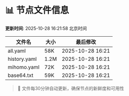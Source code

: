 # 📊 节点文件信息

**更新时间**: 2025-10-28 16:21:58 北京时间

| 文件名 | 大小 | 最后修改 |
|--------|------|----------|
| all.yaml | 58K | 2025-10-28 16:21 |
| history.yaml | 1.2M | 2025-10-28 16:21 |
| mihomo.yaml | 72K | 2025-10-28 16:21 |
| base64.txt | 59K | 2025-10-28 16:21 |

> 🔄 文件每30分钟自动更新，确保节点的新鲜度和可用性

